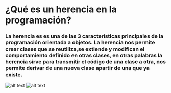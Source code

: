 # ¿Qué es un herencia en la programación?
### La herencia es es una de las 3 características principales de la programación orientada a objetos. La herencia nos permite crear clases que se reutiliza,se extiende y modifican el comportamiento definido en otras clases, en otras palabras la herencia sirve para transmitir el código de una clase a otra, nos permite derivar de una nueva clase apartir de una que ya existe.
![alt text](https://e17r5k-datap1.s3-eu-west-1.amazonaws.com/evercorp-empleo-blog/s3fs-public/tipo-herencia.png "Logo Title Text 1")
![alt text](https://desarrolloweb.com/archivoimg/general/2980.gif "Logo Title Text 2")

